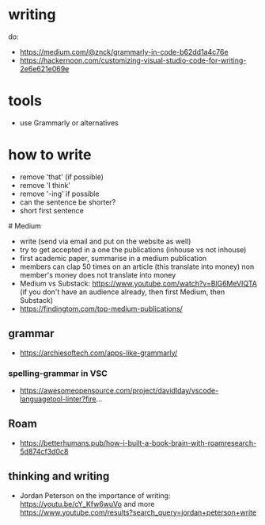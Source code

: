 # writing
do: 
- https://medium.com/@znck/grammarly-in-code-b62dd1a4c76e
- https://hackernoon.com/customizing-visual-studio-code-for-writing-2e6e621e069e

# tools
- use Grammarly or alternatives

# how to write
- remove 'that' (if possible)
- remove 'I think'
- remove '-ing' if possible
- can the sentence be shorter?
- short first sentence

# Medium
- write (send via email and put on the website as well)
- try to get accepted in a one the publications (inhouse vs not inhouse)
- first academic paper, summarise in a medium publication 
- members can clap 50 times on an article (this translate into money) non member's money does not translate into money
-  Medium vs Substack: https://www.youtube.com/watch?v=BlG6MeVIQTA (if you don't have an audience already, then first Medium, then Substack)
-  https://findingtom.com/top-medium-publications/

## grammar
- https://archiesoftech.com/apps-like-grammarly/
### spelling-grammar in VSC
- https://awesomeopensource.com/project/davidlday/vscode-languagetool-linter?fire...

## Roam
- https://betterhumans.pub/how-i-built-a-book-brain-with-roamresearch-5d874cf3d0c8

## thinking and writing
- Jordan Peterson on the importance of writing: https://youtu.be/cY_Kfw6wuVo and more https://www.youtube.com/results?search_query=jordan+peterson+write
